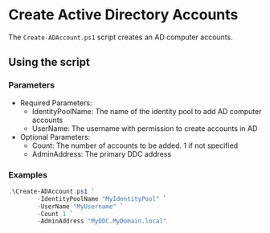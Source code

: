 # Create Active Directory Accounts

The `Create-ADAccount.ps1` script creates an AD computer accounts.

## Using the script

### Parameters

- Required Parameters:
    - IdentityPoolName: The name of the identity pool to add AD computer accounts
    - UserName: The username with permission to create accounts in AD
- Optional Parameters:
    - Count: The number of accounts to be added. 1 if not specified
    - AdminAddress: The primary DDC address


### Examples
```powershell
.\Create-ADAccount.ps1 `
        -IdentityPoolName "MyIdentityPool" `
        -UserName "MyUsername" `
        -Count 1 `
        -AdminAddress "MyDDC.MyDomain.local"
```
